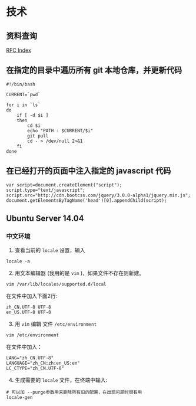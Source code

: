 # 技术



## 资料查询

[RFC Index](http://www.rfc-editor.org/rfc-index2.html)

## 在指定的目录中遍历所有 git 本地仓库，并更新代码
```
#!/bin/bash

CURRENT=`pwd`

for i in `ls`
do
    if [ -d $i ]
    then
        cd $i
        echo "PATH : $CURRENT/$i"
        git pull
        cd - > /dev/null 2>&1
    fi
done
```



## 在已经打开的页面中注入指定的 javascript 代码

```
var script=document.createElement("script");  
script.type="text/javascript";  
script.src="http://cdn.bootcss.com/jquery/3.0.0-alpha1/jquery.min.js";  
document.getElementsByTagName('head')[0].appendChild(script);
```

## Ubuntu Server 14.04

### 中文环境

1. 查看当前的 `locale` 设置，输入

```
locale -a
```

2. 用文本编辑器 (我用的是 `vim` )，如果文件不存在则新建。

```
vim /var/lib/locales/supported.d/local
```

在文件中加入下面2行:

```
zh_CN.UTF-8 UTF-8
en_US.UTF-8 UTF-8
```

3. 用 `vim` 编辑 文件 `/etc/environment`

```
vim /etc/environment
```

在文件中加入：

```
LANG="zh_CN.UTF-8"
LANGUAGE="zh_CN:zh:en_US:en"
LC_CTYPE="zh_CN.UTF-8"  
```


4. 生成需要的 `locale` 文件，在终端中输入:

```
# 可以加 --purge参数用来删除所有旧的配置，在出现问题时很有用
locale-gen
```
